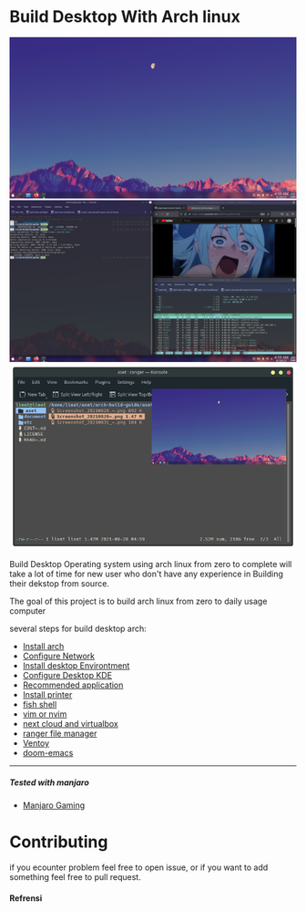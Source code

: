 # Build Desktop With Arch linux 

![image01](aset/Screenshot_20210828_045934.png)
![image02](aset/Screenshot_20210828_045913.png)
![image03](aset/Screenshot_20210831_101745.png)

Build Desktop Operating system using arch linux from zero to complete 
will take a lot of time for new user who don't have any experience in 
Building their dekstop from source.

The goal of this project is to build arch linux from zero to daily usage computer

several steps for build desktop arch:

- [Install arch](document/Install-archlinux.md)
- [Configure Network](document/configure-network-r8188eu.md)
- [Install desktop Environtment](document/Install-Desktop-Manager.md)
- [Configure Desktop KDE](document/Customize-KDE-Desktop.md)
- [Recommended application](document/recommendation-application.md)
- [Install printer](document/CUPS-Printer.md)
- [fish shell](document/fish-shell.md)
- [vim or nvim](document/vim-or-nvim-customize.md)
- [next cloud and virtualbox](document/nextcloud-self-host.md)
- [ranger file manager](document/ranger-file-manager.md)
- [Ventoy](document/Ventoy.md)
- [doom-emacs](document/doom-emacs.md)

***
##### Tested with manjaro
- [Manjaro Gaming](document/Manjaro-gaming.md)

# Contributing

if you ecounter problem feel free to open issue, or if you want to add 
something feel free to pull request.


#### Refrensi

